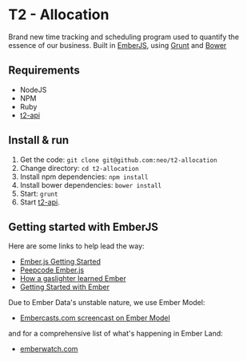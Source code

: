 # T2 - Allocation 

Brand new time tracking and scheduling program used to quantify the essence of our business. Built in [EmberJS](http://emberjs.com), using [Grunt](http://gruntjs.com) and [Bower](http://bower.io)

## Requirements

* NodeJS
* NPM
* Ruby
* [t2-api](http://github.com/neo/t2-api)

## Install & run

1. Get the code: `git clone git@github.com:neo/t2-allocation`
2. Change directory: `cd t2-allocation`
3. Install npm dependencies: `npm install`
4. Install bower dependencies: `bower install`
5. Start: `grunt`
6. Start [t2-api](https://github.com/neo/t2-api#start-the-server).

## Getting started with EmberJS

Here are some links to help lead the way:

- [Ember.js Getting Started](http://emberjs.com/guides/getting-started/)
- [Peepcode Ember.js](https://peepcode.com/products/emberjs)
- [How a gaslighter learned Ember](http://www.youtube.com/watch?v=LyHK18s9taM)
- [Getting Started with Ember](http://tech.pro/tutorial/1166/getting-started-with-emberjs)

Due to Ember Data's unstable nature, we use Ember Model:

- [Embercasts.com screencast on Ember Model](http://www.embercasts.com/episodes/getting-started-with-ember-model)

and for a comprehensive list of what's happening in Ember Land:

- [emberwatch.com](http://emberwatch.com/)

